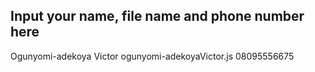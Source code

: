 ## Input your name, file name and phone number here
Ogunyomi-adekoya Victor ogunyomi-adekoyaVictor.js  08095556675
